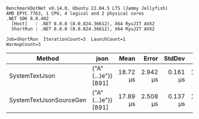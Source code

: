```

BenchmarkDotNet v0.14.0, Ubuntu 22.04.5 LTS (Jammy Jellyfish)
AMD EPYC 7763, 1 CPU, 4 logical and 2 physical cores
.NET SDK 8.0.402
  [Host]   : .NET 8.0.8 (8.0.824.36612), X64 RyuJIT AVX2
  ShortRun : .NET 8.0.8 (8.0.824.36612), X64 RyuJIT AVX2

Job=ShortRun  IterationCount=3  LaunchCount=1  
WarmupCount=3  

```
| Method                  | json                | Mean     | Error    | StdDev   | Min      | Max      | Gen0   | Allocated |
|------------------------ |-------------------- |---------:|---------:|---------:|---------:|---------:|-------:|----------:|
| SystemTextJson          | {&quot;A&quot;(...)e&quot;}} [891] | 18.72 μs | 2.942 μs | 0.161 μs | 18.59 μs | 18.90 μs | 0.0305 |   3.19 KB |
| SystemTextJsonSourceGen | {&quot;A&quot;(...)e&quot;}} [891] | 17.89 μs | 2.508 μs | 0.137 μs | 17.76 μs | 18.04 μs | 0.0305 |   3.19 KB |
